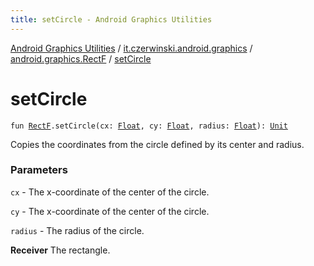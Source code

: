 ```yaml
---
title: setCircle - Android Graphics Utilities
---
```


[Android Graphics Utilities](../../index.html) / [it.czerwinski.android.graphics](../index.html) / [android.graphics.RectF](index.html) / [setCircle](./set-circle.html)

# setCircle

`fun `[`RectF`](https://developer.android.com/reference/android/graphics/RectF.html)`.setCircle(cx: `[`Float`](https://kotlinlang.org/api/latest/jvm/stdlib/kotlin/-float/index.html)`, cy: `[`Float`](https://kotlinlang.org/api/latest/jvm/stdlib/kotlin/-float/index.html)`, radius: `[`Float`](https://kotlinlang.org/api/latest/jvm/stdlib/kotlin/-float/index.html)`): `[`Unit`](https://kotlinlang.org/api/latest/jvm/stdlib/kotlin/-unit/index.html)

Copies the coordinates from the circle defined by its center and radius.

### Parameters

`cx` - The x-coordinate of the center of the circle.

`cy` - The x-coordinate of the center of the circle.

`radius` - The radius of the circle.

**Receiver**
The rectangle.


